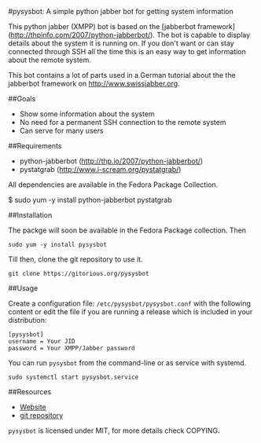 #pysysbot: A simple python jabber bot for getting system information

This python jabber (XMPP) bot is based on the [jabberbot framework] 
(http://thpinfo.com/2007/python-jabberbot/). The bot is capable to
display details about the system it is running on. If you don't
want or can stay connected through SSH all the time this is an easy
way to get information about the remote system.

This bot contains a lot of parts used in a German tutorial about the the
jabberbot framework on http://www.swissjabber.org.
 
##Goals
 
- Show some information about the system
- No need for a permanent SSH connection to the remote system
- Can serve for many users
 
##Requirements
 
- python-jabberbot (http://thp.io/2007/python-jabberbot/)
- pystatgrab (http://www.i-scream.org/pystatgrab/)

All dependencies are available in the Fedora Package Collection.

$ sudo yum -y install python-jabberbot pystatgrab

##Installation

The packge will soon be available in the Fedora Package collection. Then

```
sudo yum -y install pysysbot
```

Till then, clone the git repository to use it.

```
git clone https://gitorious.org/pysysbot
```

##Usage

Create a configuration file: `/etc/pysysbot/pysysbot.conf` with the following
content or edit the file if you are running a release which is included in
your distribution:

```
[pysysbot]
username = Your JID
password = Your XMPP/Jabber password
```
You can run `pysysbot` from the command-line or as service with systemd.

```
sudo systemctl start pysysbot.service
```

##Resources

- [Website](http://affolter-engineering.ch/pysysbot/)
- [git repository](https://gitorious.org/pysysbot)
 
`pysysbot` is licensed under MIT, for more details check COPYING. 
